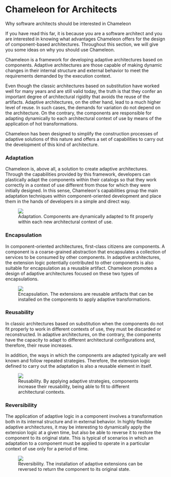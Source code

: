 # Chameleon for Architects

<p class="lead">Why software architects should be interested in Chameleon</p>

If you have read this far, it is because you are a software architect and you are interested in knowing what advantages Chameleon offers for the design of component-based architectures. Throughout this section, we will give you some ideas on why you should use Chameleon.

Chameleon is a framework for developing adaptive architectures based on components. Adaptive architectures are those capable of making dynamic changes in their internal structure and external behavior to meet the requirements demanded by the execution context.

Even though the classic architectures based on substitution have worked well for many years and are still valid today, the truth is that they confer an important degree of architectural rigidity that avoids the reuse of the artifacts. Adaptive architectures, on the other hand, lead to a much higher level of reuse. In such cases, the demands for variation do not depend on the architecture. On the contrary, the components are responsible for adapting dynamically to each architectural context of use by means of the application of hot transformations.

Chameleon has been designed to simplify the construction processes of adaptive solutions of this nature and offers a set of capabilities to carry out the development of this kind of architecture.

### Adaptation

Chameleon is, above all, a solution to create adaptive architectures. Through the capabilities provided by this framework, developers can plastically adapt the components within their catalogs so that they work correctly in a context of use different from those for which they were initially designed. In this sense, Chameleon's capabilities group the main adaptation techniques within component-oriented development and place them in the hands of developers in a simple and direct way.

<figure>
  <img src="../../resources/markdowns/figures/Introduction/Architects.01.png">
  <figcaption>
    Adaptation. Components are dynamically adapted to fit properly within each new architectural context of use.
  </figcaption>
</figure>

### Encapsulation

In component-oriented architectures, first-class citizens are components. A component is a coarse-grained abstraction that encapsulates a collection of services to be consumed by other components. In adaptive architectures, the extension logic potentially contributed to other components is also suitable for encapsulation as a reusable artifact. Chameleon promotes a design of adaptive architectures focused on these two types of encapsulations.

<figure>
  <img src="../../resources/markdowns/figures/Introduction/Architects.02.png">
  <figcaption>
    Encapsulation. The extensions are reusable artifacts that can be installed on the components to apply adaptive transformations.
  </figcaption>
</figure>

### Reusability

In classic architectures based on substitution when the components do not fit properly to work in different contexts of use, they must be discarded or reconstructed. In adaptive architectures, on the contrary, the components have the capacity to adapt to different architectural configurations and, therefore, their reuse increases.

In addition, the ways in which the components are adapted typically are well known and follow repeated strategies. Therefore, the extension logic defined to carry out the adaptation is also a reusable element in itself.

 <figure>
   <img src="../../resources/markdowns/figures/Introduction/Architects.03.png">
   <figcaption>
     Reusability. By applying adaptive strategies, components increase their reusability, being able to fit to different architectural contexts.
   </figcaption>
 </figure>

### Reversibility

The application of adaptive logic in a component involves a transformation both in its internal structure and in external behavior. In highly flexible adaptive architectures, it may be interesting to dynamically apply the extension logic at a given time, but also be able to reverse it to restore the component to its original state. This is typical of scenarios in which an adaptation to a component must be applied to operate in a particular context of use only for a period of time.

<figure>
  <img src="../../resources/markdowns/figures/Introduction/Architects.04.png">
  <figcaption>
    Reversibility. The installation of adaptive extensions can be reversed to return the component to its original state.
  </figcaption>
</figure>


<div class="see-also">
  <div class="controls">
    <a href="doc.html#Motivations:Business"   class="control previous"></a>
    <a href="doc.html#Motivations:Developers" class="control next"></a>
  </div>
</div>
